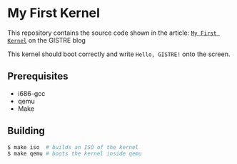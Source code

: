 # My First Kernel

This repository contains the source code shown in the article: [`My First Kernel`](https://blog.gistre.epita.fr/posts/leo.duboin-2023-11-26-my_first_kernel/)
on the GISTRE blog

This kernel should boot correctly and write `Hello, GISTRE!` onto the screen.

## Prerequisites

* i686-gcc
* qemu
* Make

## Building

```bash
$ make iso  # builds an ISO of the kernel
$ make qemu # boots the kernel inside qemu
```
